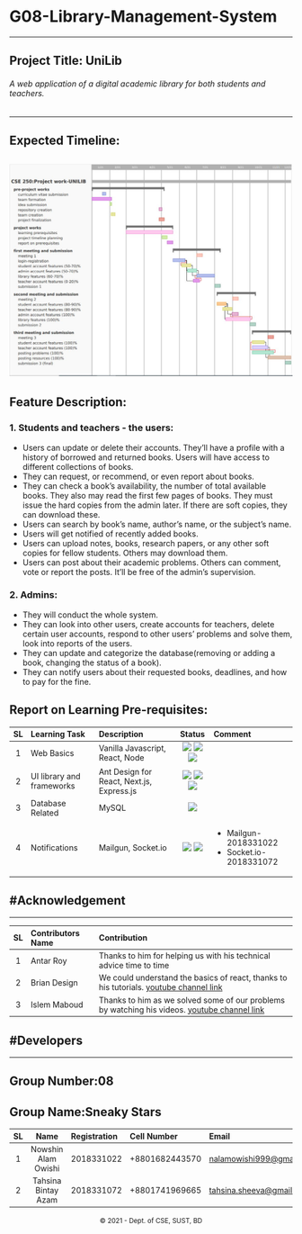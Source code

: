 # G08-Library-Management-System

---

## Project Title: UniLib

###### A web application of a digital academic library for both students and teachers.

---

## Expected Timeline:

## ![Gantt chart](gantt_chart.jpg)

## Feature Description:

### 1. Students and teachers - the users:

- Users can update or delete their accounts. They’ll have a profile with a history of borrowed and returned books. Users will have access to different collections of books.
- They can request, or recommend, or even report about books.
- They can check a book’s availability, the number of total available books. They also may read the first few pages of books. They must issue the hard copies from the admin later. If there are soft copies, they can download these.
- Users can search by book’s name, author’s name, or the subject’s name.
- Users will get notified of recently added books.
- Users can upload notes, books, research papers, or any other soft copies for fellow students. Others may download them.
- Users can post about their academic problems. Others can comment, vote or report the posts. It’ll be free of the admin’s supervision.

### 2. Admins:

- They will conduct the whole system.
- They can look into other users, create accounts for teachers, delete certain user accounts, respond to other users’ problems and solve them, look into reports of the users.
- They can update and categorize the database(removing or adding a book, changing the status of a book).
- They can notify users about their requested books, deadlines, and how to pay for the fine.

## Report on Learning Pre-requisites:

| SL  | Learning Task             | Description                               |                                                                                           Status                                                                                            | Comment                                                           |
| :-: | :------------------------ | :---------------------------------------- | :-----------------------------------------------------------------------------------------------------------------------------------------------------------------------------------------: | :---------------------------------------------------------------- |
|  1  | Web Basics                | Vanilla Javascript, React, Node           | ![ ](https://img.shields.io/badge/Vanilla%20Javascript-Learned-success) ![](https://img.shields.io/badge/React-June%201-critical) ![](https://img.shields.io/badge/Node-June%2015-critical) |
|  2  | UI library and frameworks | Ant Design for React, Next.js, Express.js |               ![](https://img.shields.io/badge/Ant-July%205-9cf) ![](https://img.shields.io/badge/Next-June%2015-9cf) ![](https://img.shields.io/badge/Express-July%201-9cf)                |
|  3  | Database Related          | MySQL                                     |                                                              ![](https://img.shields.io/badge/%20MySQL-December%201-critical)                                                               |
|  4  | Notifications             | Mailgun, Socket.io                        |                            ![](https://img.shields.io/badge/Mailgun-September%2020-important) ![](https://img.shields.io/badge/Socket.io-November%2020-inactive)                            | <ul><li>Mailgun-2018331022</li><li>Socket.io-2018331072</li></ul> |

## #Acknowledgement

---

| SL  | Contributors Name | Contribution                                                                                                                                        |
| :-: | :---------------- | :-------------------------------------------------------------------------------------------------------------------------------------------------- |
|  1  | Antar Roy         | Thanks to him for helping us with his technical advice time to time                                                                                 |
|  2  | Brian Design      | We could understand the basics of react, thanks to his tutorials. [ youtube channel link](https://www.youtube.com/channel/UCsKsymTY_4BYR-wytLjex7A) |
|  3  | Islem Maboud      | Thanks to him as we solved some of our problems by watching his videos. [ youtube channel link](https://www.youtube.com/coderone)                   |

## #Developers

---

## Group Number:08

## Group Name:Sneaky Stars

| SL  |        Name         | Registration | Cell Number    | Email                    |
| :-: | :-----------------: | :----------- | :------------- | :----------------------- |
|  1  | Nowshin Alam Owishi | 2018331022   | +8801682443570 | nalamowishi999@gmail.com |
|  2  | Tahsina Bintay Azam | 2018331072   | +8801741969665 | tahsina.sheeva@gmail.com |

<p align="center">
<small>&copy; 2021 - Dept. of CSE, SUST, BD</small>
</p>
